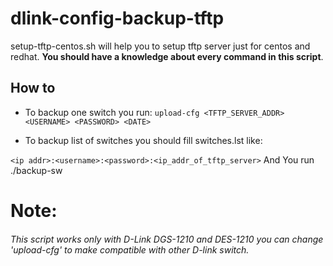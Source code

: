 # dlink-config-backup-tftp
setup-tftp-centos.sh will help you to setup tftp server just for centos and redhat.
**You should have a knowledge about every command in this script**.

## How to
- To backup one switch you run:
`upload-cfg <TFTP_SERVER_ADDR> <USERNAME> <PASSWORD> <DATE>`

- To backup list of switches you should fill switches.lst like:

`<ip addr>:<username>:<password>:<ip_addr_of_tftp_server>` And You run ./backup-sw

# Note:
###### This script works only with D-Link DGS-1210 and DES-1210 you can change 'upload-cfg' to make compatible with other D-link switch.